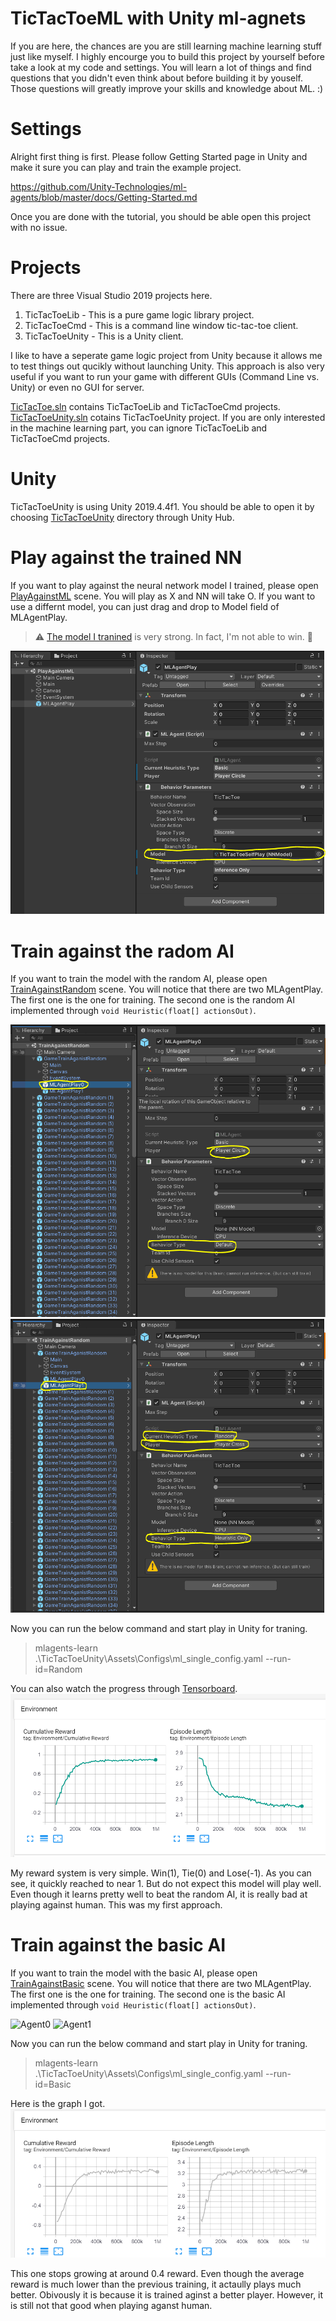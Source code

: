 # TicTacToeML with Unity ml-agnets
If you are here, the chances are you are still learning machine learning stuff just like myself. I highly encourge you to build this project by yourself before take a look at my code and settings. You will learn a lot of things and find questions that you didn't even think about before building it by youself. Those questions will greatly improve your skills and knowledge about ML. :)

# Settings
Alright first thing is first. Please follow Getting Started page in Unity and make it sure you can play and train the example project.

https://github.com/Unity-Technologies/ml-agents/blob/master/docs/Getting-Started.md

Once you are done with the tutorial, you should be able open this project with no issue.

# Projects
There are three Visual Studio 2019 projects here.

1. TicTacToeLib - This is a pure game logic library project.
2. TicTacToeCmd - This is a command line window tic-tac-toe client.
3. TicTacToeUnity - This is a Unity client.

I like to have a seperate game logic project from Unity because it allows me to test things out qucikly without launching Unity. This approach is also very useful if you want to run your game with different GUIs (Command Line vs. Unity) or even no GUI for server.  

[TicTacToe.sln](./TicTacToe.sln) contains TicTacToeLib and TicTacToeCmd projects. [TicTacToeUnity.sln](./TicTacToeUnity/TicTacToeUnity.sln) cotains TicTacToeUnity project. If you are only interested in the machine learning part, you can ignore TicTacToeLib and TicTacToeCmd projects.

# Unity
TicTacToeUnity is using Unity 2019.4.4f1. You should be able to open it by choosing [TicTacToeUnity](./TicTacToeUnity) directory through Unity Hub.

# Play against the trained NN
If you want to play against the neural network model I trained, please open [PlayAgainstML](./TicTacToeUnity/Assets/Scenes/PlayAgainstML.unity) scene. You will play as X and NN will take O. If you want to use a differnt model, you can just drag and drop to Model field of MLAgentPlay.

> :warning: [The model I tranined](./TicTacToeUnity/Assets/NNModels/TicTacToeSelfPlay.nn) is very strong. In fact, I'm not able to win. 😬

![PlayAgainstML](Images/PlayAgainstML.PNG)

# Train against the radom AI
If you want to train the model with the random AI, please open [TrainAgainstRandom](./TicTacToeUnity/Assets/Scenes/TrainAgainstRandom.unity) scene. You will notice that there are two MLAgentPlay. The first one is the one for training. The second one is the random AI implemented through `void Heuristic(float[] actionsOut)`. 

![Agent0](Images/TrainAgainstRandom_Agent0.PNG) 
![Agent1](Images/TrainAgainstRandom_Agent1.PNG)

Now you can run the below command and start play in Unity for traning.
> mlagents-learn .\TicTacToeUnity\Assets\Configs\ml_single_config.yaml --run-id=Random

You can also watch the progress through [Tensorboard](https://github.com/Unity-Technologies/ml-agents/blob/master/docs/Using-Tensorboard.md).
![Graph](Images/TrainAgainstRandomEnvironment.PNG)

My reward system is very simple. Win(1), Tie(0) and Lose(-1). As you can see, it quickly reached to near 1. But do not expect this model will play well. Even though it learns pretty well to beat the random AI, it is really bad at playing against human. This was my first approach.

# Train against the basic AI
If you want to train the model with the basic AI, please open [TrainAgainstBasic](./TicTacToeUnity/Assets/Scenes/TrainAgainstBasic.unity) scene. You will notice that there are two MLAgentPlay. The first one is the one for training. The second one is the basic AI implemented through `void Heuristic(float[] actionsOut)`. 

![Agent0](Images/TrainAgainstBasic_Agent0.PNG) 
![Agent1](Images/TrainAgainstBasic_Agent1.PNG)

Now you can run the below command and start play in Unity for traning.
> mlagents-learn .\TicTacToeUnity\Assets\Configs\ml_single_config.yaml --run-id=Basic

Here is the graph I got.
![Graph](Images/TrainAgainstBasicEnvironment.PNG)

This one stops growing at around 0.4 reward. Even though the average reward is much lower than the previous training, it actaully plays much better. Obivously it is because it is trained aginst a better player. However, it is still not that good when playing aganst human.



